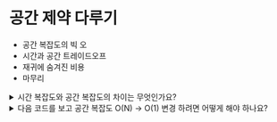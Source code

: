 # 공간 제약 다루기

* 공간 복잡도의 빅 오
* 시간과 공간 트레이드오프
* 재귀에 숨겨진 비용
* 마무리

<details>
<summary>시간 복잡도와 공간 복잡도의 차이는 무엇인가요?</summary>

>시간 복잡도는 알고리즘이 얼마나 빠른가에 초점을 두었다면 공간 복잡도는 알고리즘이 얼마나 메모리는 소모하는가 입니다.
이 둘 차이점은 빠르기와 메모리 차이점입니다. 
</details>

<details>
<summary>다음 코드를 보고 공간 복잡도 O(N) -> O(1) 변경 하려면 어떻게 해야 하나요?</summary>

```javascript
function maksUpperCase(array) {
   let newArray = [];
  for(let i = 0; i < array.length; i++) {
    newArray[i] = array[i].toUpperCase();
  }

  return newArray;
}
```

* 새로 배열 생성한 부분을 빼고 array로 바로 반환합니다.

```javascript
function maksUpperCase(array) {
  for(let i = 0; i < array.length; i++) {
    array = array[i].toUpperCase();
  }

  return array;
}
```

</details>

